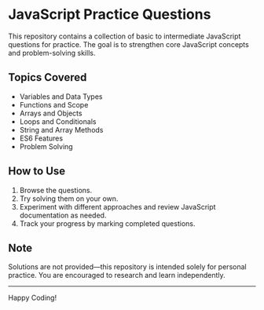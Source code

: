 # JavaScript Practice Questions

This repository contains a collection of basic to intermediate JavaScript questions for practice. The goal is to strengthen core JavaScript concepts and problem-solving skills.

## Topics Covered

- Variables and Data Types
- Functions and Scope
- Arrays and Objects
- Loops and Conditionals
- String and Array Methods
- ES6 Features
- Problem Solving

## How to Use

1. Browse the questions.
2. Try solving them on your own.
3. Experiment with different approaches and review JavaScript documentation as needed.
4. Track your progress by marking completed questions.

## Note

Solutions are not provided—this repository is intended solely for personal practice. You are encouraged to research and learn independently.

---

Happy Coding!
